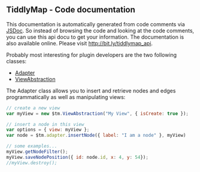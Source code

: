 TiddlyMap - Code documentation
---------------------------------------------------------------------

This documentation is automatically generated from code comments via
[JSDoc](http://usejsdoc.org/index.html). So instead of browsing the code
and looking at the code comments, you can use this api docu to get your
information. The documentation is also available online. Please visit http://bit.ly/tiddlymap_api.

Probably most interesting for plugin developers are the two following classes:

* [Adapter](module-TiddlyMap-Adapter.html)
* [ViewAbstraction](module-TiddlyMap-ViewAbstraction.html)

The Adapter class allows you to insert and retrieve nodes and edges programmatically
as well as manipulating views:

```javascript
// create a new view
var myView = new $tm.ViewAbstraction("My View", { isCreate: true });

// insert a node in this view
var options = { view: myView };
var node = $tm.adapter.insertNode({ label: "I am a node" }, myView)

// some examples...
myView.getNodeFilter();
myView.saveNodePosition({ id: node.id, x: 4, y: 54});
//myView.destroy();
```

